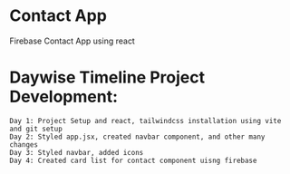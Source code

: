 # Contact App
Firebase Contact App using react

# Daywise Timeline Project Development:
    Day 1: Project Setup and react, tailwindcss installation using vite and git setup
    Day 2: Styled app.jsx, created navbar component, and other many changes
    Day 3: Styled navbar, added icons
    Day 4: Created card list for contact component uisng firebase